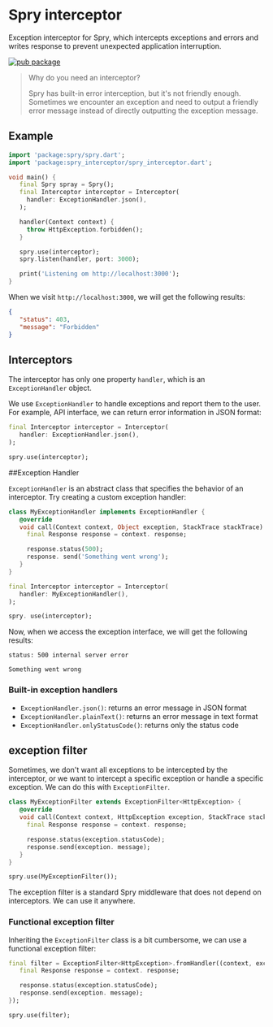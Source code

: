 # Spry interceptor

Exception interceptor for Spry, which intercepts exceptions and errors and writes response to prevent unexpected application interruption.

[![pub package](https://img.shields.io/pub/v/spry_interceptor.svg)](https://pub.dartlang.org/packages/spry_interceptor)

> Why do you need an interceptor?
>
> Spry has built-in error interception, but it's not friendly enough. Sometimes we encounter an exception and need to output a friendly error message instead of directly outputting the exception message.

## Example

```dart
import 'package:spry/spry.dart';
import 'package:spry_interceptor/spry_interceptor.dart';

void main() {
   final Spry spray = Spry();
   final Interceptor interceptor = Interceptor(
     handler: ExceptionHandler.json(),
   );

   handler(Context context) {
     throw HttpException.forbidden();
   }

   spry.use(interceptor);
   spry.listen(handler, port: 3000);

   print('Listening om http://localhost:3000');
}
```

When we visit `http://localhost:3000`, we will get the following results:

```json
{
   "status": 403,
   "message": "Forbidden"
}
```

## Interceptors

The interceptor has only one property `handler`, which is an `ExceptionHandler` object.

We use `ExceptionHandler` to handle exceptions and report them to the user. For example, API interface, we can return error information in JSON format:

```dart
final Interceptor interceptor = Interceptor(
   handler: ExceptionHandler.json(),
);

spry.use(interceptor);
```

##Exception Handler

`ExceptionHandler` is an abstract class that specifies the behavior of an interceptor. Try creating a custom exception handler:

```dart
class MyExceptionHandler implements ExceptionHandler {
   @override
   void call(Context context, Object exception, StackTrace stackTrace) {
     final Response response = context. response;

     response.status(500);
     response. send('Something went wrong');
   }
}

final Interceptor interceptor = Interceptor(
   handler: MyExceptionHandler(),
);

spry. use(interceptor);
```

Now, when we access the exception interface, we will get the following results:

```text
status: 500 internal server error

Something went wrong
```

### Built-in exception handlers

- `ExceptionHandler.json()`: returns an error message in JSON format
- `ExceptionHandler.plainText()`: returns an error message in text format
- `ExceptionHandler.onlyStatusCode()`: returns only the status code

## exception filter

Sometimes, we don't want all exceptions to be intercepted by the interceptor, or we want to intercept a specific exception or handle a specific exception. We can do this with `ExceptionFilter`.

```dart
class MyExceptionFilter extends ExceptionFilter<HttpException> {
   @override
   void call(Context context, HttpException exception, StackTrace stackTrace) {
     final Response response = context. response;

     response.status(exception.statusCode);
     response.send(exception. message);
   }
}

spry.use(MyExceptionFilter());
```

The exception filter is a standard Spry middleware that does not depend on interceptors. We can use it anywhere.

### Functional exception filter

Inheriting the `ExceptionFilter` class is a bit cumbersome, we can use a functional exception filter:

```dart
final filter = ExceptionFilter<HttpException>.fromHandler((context, exception, stackTrace) {
   final Response response = context. response;

   response.status(exception.statusCode);
   response.send(exception. message);
});

spry.use(filter);
```